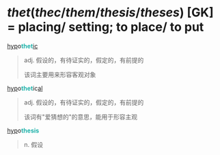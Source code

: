 # _thet_(_thec_/_them_/_thesis_/_theses_) [GK] = placing/ setting; to place/ to put

[hyp](hyp-.md)o<b style="color: #20B2AA;">thet</b>[ic](-ic.md)
> adj. 假设的，有待证实的，假定的，有前提的
>
> 该词主要用来形容客观对象

[hyp](hyp-.md)o<b style="color: #20B2AA;">thet</b>ic[al](-al.md)
> adj. 假设的，有待证实的，假定的，有前提的
>
> 该词有"爱猜想的"的意思，能用于形容主观

[hyp](hyp-.md)o<b style="color: #20B2AA;">thesis</b>
> n. 假设